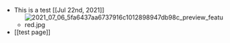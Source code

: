 - This is a test [[Jul 22nd, 2021]]
	- ![2021_07_06_5fa6437aa6737916c1012898947db98c_preview_featured.jpg](https://cdn.logseq.com/%2F6bd131ed-0d30-423c-bd49-d2cc8a9f4d1968155ff8-6fec-44dc-a278-7f160cee9d5a2021_07_06_5fa6437aa6737916c1012898947db98c_preview_featured.jpg?Expires=4779165246&Signature=OszW~vV9nRRj0x8oEtbTUHk0VsntVFvduu4FjgCLJlnuvvVpLuYc1coh9xqh1kuNY8M~43U7M85vg4-vGGgG-9Pw~PTRBiBKkeznrXv~4kL348117NDossUylPJYQfJ7woL8KQAAHnY4xczSqt0Oa~0ob7dSN3Dxh8cnkFI8nMyRolm3lQUefP7b-2WuphO7v2VNfzBBKB099K-bhRpJdVMMMzlLvtk~t0w3-RUMcoPcFIsIuH8DnGW08xPmKHchpFrF1KvIK2BfLSmDBx66ltjbRS9yeR45pXsirh8HFMODRRbQaX3qCwyU60yfDhZwWy4veR6OI0tc-92BhfbPDw__&Key-Pair-Id=APKAJE5CCD6X7MP6PTEA)
- [[test page]]